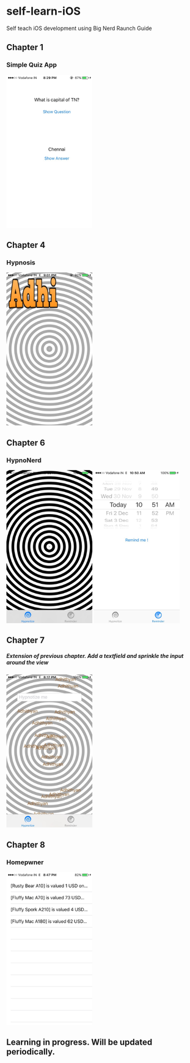 # self-learn-iOS
Self teach iOS development using Big Nerd Raunch Guide

## Chapter 1
### Simple Quiz App
<img src="Screenshots/Chapter1.jpg" height="400px">

## Chapter 4
### Hypnosis
<img src="Screenshots/Chapter4.jpg" height="400px">

## Chapter 6
### HypnoNerd
<img src="Screenshots/Chapter61.jpg" height="400px">
<img src="Screenshots/Chapter62.jpg" height="400px">

## Chapter 7
##### Extension of previous chapter. Add a textfield and sprinkle the input around the view
<img src="Screenshots/Chapter7.jpg" height="400px">

## Chapter 8
### Homepwner
<img src="Screenshots/Chapter8.jpg" height="400px">

## Learning in progress. Will be updated periodically.
